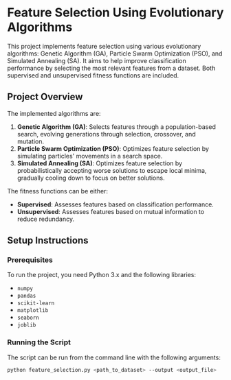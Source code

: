 # Feature Selection Using Evolutionary Algorithms

This project implements feature selection using various evolutionary algorithms: Genetic Algorithm (GA), Particle Swarm Optimization (PSO), and Simulated Annealing (SA). It aims to help improve classification performance by selecting the most relevant features from a dataset. Both supervised and unsupervised fitness functions are included.

## Project Overview

The implemented algorithms are:

1. **Genetic Algorithm (GA)**: Selects features through a population-based search, evolving generations through selection, crossover, and mutation.
2. **Particle Swarm Optimization (PSO)**: Optimizes feature selection by simulating particles' movements in a search space.
3. **Simulated Annealing (SA)**: Optimizes feature selection by probabilistically accepting worse solutions to escape local minima, gradually cooling down to focus on better solutions.

The fitness functions can be either:
- **Supervised**: Assesses features based on classification performance.
- **Unsupervised**: Assesses features based on mutual information to reduce redundancy.

## Setup Instructions

### Prerequisites

To run the project, you need Python 3.x and the following libraries:

- `numpy`
- `pandas`
- `scikit-learn`
- `matplotlib`
- `seaborn`
- `joblib`

### Running the Script

The script can be run from the command line with the following arguments:

```bash
python feature_selection.py <path_to_dataset> --output <output_file>
